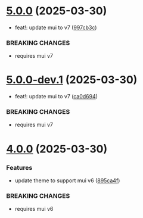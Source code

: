 # [5.0.0](https://github.com/InformaticsMatters/squonk-react-mui-theme/compare/4.0.0...5.0.0) (2025-03-30)


* feat!: update mui to v7 ([997cb3c](https://github.com/InformaticsMatters/squonk-react-mui-theme/commit/997cb3cc70aedb32fceb09a723398d7a140e8471))


### BREAKING CHANGES

* requires mui v7

# [5.0.0-dev.1](https://github.com/InformaticsMatters/squonk-react-mui-theme/compare/4.0.0...5.0.0-dev.1) (2025-03-30)


* feat!: update mui to v7 ([ca0d694](https://github.com/InformaticsMatters/squonk-react-mui-theme/commit/ca0d694e38e8364c82d068e76a37acea3a9386f7))


### BREAKING CHANGES

* requires mui v7

# [4.0.0](https://github.com/InformaticsMatters/squonk-react-mui-theme/compare/3.0.1...4.0.0) (2025-03-30)


### Features

* update theme to support mui v6 ([895ca4f](https://github.com/InformaticsMatters/squonk-react-mui-theme/commit/895ca4f448862867e7bb54c34dde0ad46f374d93))


### BREAKING CHANGES

* requires mui v6
